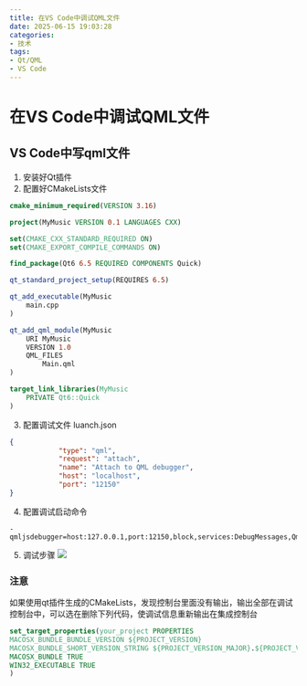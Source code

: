 ```yaml
---
title: 在VS Code中调试QML文件
date: 2025-06-15 19:03:28
categories:
- 技术
tags:
- Qt/QML
- VS Code
---
```


# 在VS Code中调试QML文件

## VS Code中写qml文件

1. 安装好Qt插件
2. 配置好CMakeLists文件
```CMake
cmake_minimum_required(VERSION 3.16)

project(MyMusic VERSION 0.1 LANGUAGES CXX)

set(CMAKE_CXX_STANDARD_REQUIRED ON)
set(CMAKE_EXPORT_COMPILE_COMMANDS ON)

find_package(Qt6 6.5 REQUIRED COMPONENTS Quick)

qt_standard_project_setup(REQUIRES 6.5)

qt_add_executable(MyMusic
    main.cpp
)

qt_add_qml_module(MyMusic
    URI MyMusic
    VERSION 1.0
    QML_FILES
        Main.qml
)

target_link_libraries(MyMusic
    PRIVATE Qt6::Quick
)

```
3. 配置调试文件 luanch.json
```json
{
            "type": "qml",
            "request": "attach",
            "name": "Attach to QML debugger",
            "host": "localhost",
            "port": "12150"
}
```
4. 配置调试启动命令
```shell
-qmljsdebugger=host:127.0.0.1,port:12150,block,services:DebugMessages,QmlDebugger,V8Debugger,QmlInspector
```
5. 调试步骤
![](image.png)

### 注意
如果使用qt插件生成的CMakeLists，发现控制台里面没有输出，输出全部在调试控制台中，可以选在删除下列代码，使调试信息重新输出在集成控制台
```CMake
set_target_properties(your_project PROPERTIES
MACOSX_BUNDLE_BUNDLE_VERSION ${PROJECT_VERSION}
MACOSX_BUNDLE_SHORT_VERSION_STRING ${PROJECT_VERSION_MAJOR}.${PROJECT_VERSION_MINOR}
MACOSX_BUNDLE TRUE
WIN32_EXECUTABLE TRUE
)
```